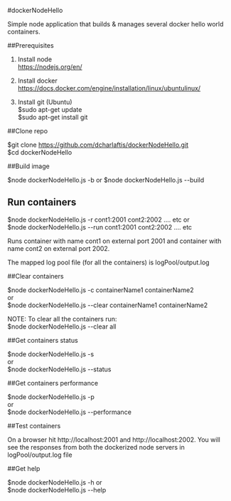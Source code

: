 #dockerNodeHello

Simple node application that builds & manages several docker hello world containers.


##Prerequisites

1. Install node  
    https://nodejs.org/en/  

2. Install docker  
    https://docs.docker.com/engine/installation/linux/ubuntulinux/  

3. Install git (Ubuntu)  
    $sudo apt-get update  
    $sudo apt-get install git  



##Clone repo

$git clone https://github.com/dcharlaftis/dockerNodeHello.git  
$cd dockerNodeHello  

##Build image

$node dockerNodeHello.js -b or $node dockerNodeHello.js --build  


## Run containers

$node dockerNodeHello.js -r cont1:2001 cont2:2002 .... etc or  
$node dockerNodeHello.js --run cont1:2001 cont2:2002 .... etc  

Runs container with name cont1 on external port 2001 and container with name cont2 on external port 2002.  

The mapped log pool file (for all the containers) is logPool/output.log  


##Clear containers

$node dockerNodeHello.js -c containerName1  containerName2  
or  
$node dockerNodeHello.js --clear containerName1  containerName2  

NOTE: To clear all the containers run:   
$node dockerNodeHello.js --clear all  

##Get containers status

$node dockerNodeHello.js -s  
or  
$node dockerNodeHello.js --status  

##Get containers performance

$node dockerNodeHello.js -p  
or  
$node dockerNodeHello.js --performance  

##Test containers

On a browser hit http://localhost:2001 and http://localhost:2002. You will see the responses from both the dockerized node servers in logPool/output.log file  

##Get help

$node dockerNodeHello.js -h or  
$node dockerNodeHello.js --help  


